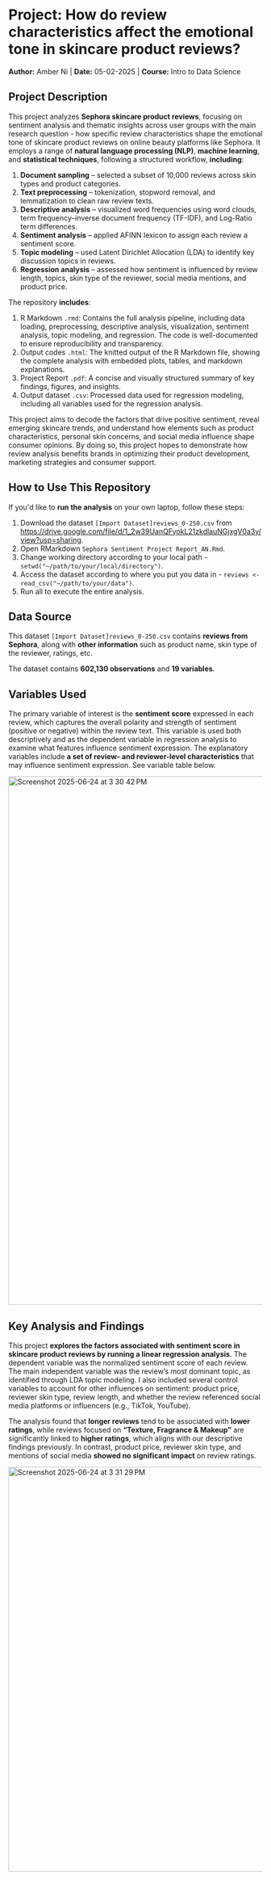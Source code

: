 # Project: How do review characteristics affect the emotional tone in skincare product reviews?
**Author:** Amber Ni | **Date:** 05-02-2025 | **Course:** Intro to Data Science

## Project Description
This project analyzes **Sephora skincare product reviews**, focusing on sentiment analysis and thematic insights across user groups with the main research question - how specific review characteristics shape the emotional tone of skincare product reviews on online beauty platforms like Sephora. It employs a range of **natural language processing (NLP)**, **machine learning**, and **statistical techniques**, following a structured workflow, **including**:
1. **Document sampling** – selected a subset of 10,000 reviews across skin types and product categories.  
2. **Text preprocessing** – tokenization, stopword removal, and lemmatization to clean raw review texts.  
3. **Descriptive analysis** – visualized word frequencies using word clouds, term frequency–inverse document frequency (TF-IDF), and Log-Ratio term differences. 
4. **Sentiment analysis** – applied AFINN lexicon to assign each review a sentiment score.
5. **Topic modeling** – used Latent Dirichlet Allocation (LDA) to identify key discussion topics in reviews.
6. **Regression analysis** – assessed how sentiment is influenced by review length, topics, skin type of the reviewer, social media mentions, and product price.

The repository **includes**: 
1. R Markdown `.rmd`: Contains the full analysis pipeline, including data loading, preprocessing, descriptive analysis, visualization, sentiment analysis, topic modeling, and regression. The code is well-documented to ensure reproducibility and transparency.
2. Output codes `.html`:  The knitted output of the R Markdown file, showing the complete analysis with embedded plots, tables, and markdown explanations.
3. Project Report `.pdf`: A concise and visually structured summary of key findings, figures, and insights.
4. Output dataset `.csv`: Processed data used for regression modeling, including all variables used for the regression analysis.

This project aims to decode the factors that drive positive sentiment, reveal emerging skincare trends, and understand how elements such as product characteristics, personal skin concerns, and social media influence shape consumer opinions. By doing so, this project hopes to demonstrate how review analysis benefits brands in optimizing their product development, marketing strategies and consumer support.

## How to Use This Repository

If you'd like to **run the analysis** on your own laptop, follow these steps:
  1. Download the dataset `[Import Dataset]reviews_0-250.csv` from https://drive.google.com/file/d/1_2w39UanQFyokL21zkdlauNGjxgV0a3y/view?usp=sharing. 
  2. Open RMarkdown `Sephora Sentiment Project Report_AN.Rmd`.
  3. Change working directory according to your local path - `setwd("~/path/to/your/local/directory")`.
  4. Access the dataset according to where you put you data in - `reviews <- read_csv("~/path/to/your/data")`.
  5. Run all to execute the entire analysis.

## Data Source 

This dataset `[Import Dataset]reviews_0-250.csv` contains **reviews from Sephora**, along with **other information** such as product name, skin type of the reviewer, ratings, etc. 

The dataset contains **602,130 observations** and **19 variables**.

## Variables Used

The primary variable of interest is the **sentiment score** expressed in each review, which captures the overall polarity and strength of sentiment (positive or negative) within the review text. This variable is used both descriptively and as the dependent variable in regression analysis to examine what features influence sentiment expression.
The explanatory variables include **a set of review- and reviewer-level characteristics** that may influence sentiment expression. See variable table below.

<img width="1047" alt="Screenshot 2025-06-24 at 3 30 42 PM" src="https://github.com/user-attachments/assets/11558926-ca99-45e9-a406-561b990c3ad3" />

## Key Analysis and Findings

This project **explores the factors associated with sentiment score in skincare product reviews by running a linear regression analysis**. The dependent variable was the normalized sentiment score of each review. The main independent variable was the review’s most dominant topic, as identified through LDA topic modeling. I also included several control variables to account for other influences on sentiment: product price, reviewer skin type, review length, and whether the review referenced social media platforms or influencers (e.g.,
TikTok, YouTube). 

The analysis found that **longer reviews** tend to be associated with **lower ratings**, while reviews focused on **“Texture, Fragrance & Makeup”** are significantly linked to **higher ratings**, which aligns with our descriptive findings previously. In contrast, product price, reviewer skin type, and mentions of social media **showed no
significant impact** on review ratings.

<img width="802" alt="Screenshot 2025-06-24 at 3 31 29 PM" src="https://github.com/user-attachments/assets/5c622c7d-7a09-4ec6-8547-7cbdb420d87b" />

